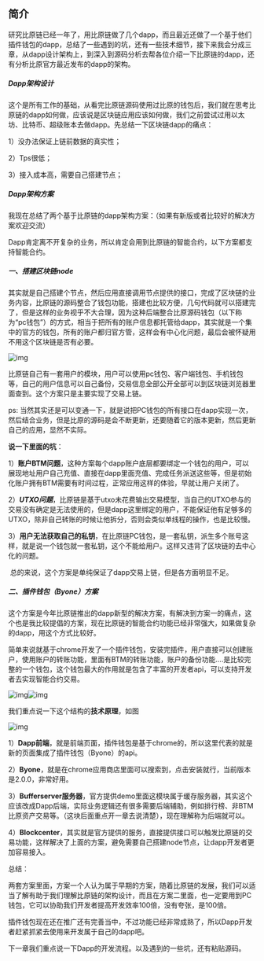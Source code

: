 ## 简介

​	研究比原链已经一年了，用比原链做了几个dapp，而且最近还做了一个基于他们插件钱包的dapp，总结了一些遇到的坑，还有一些技术细节，接下来我会分成三章，从dapp设计架构上，到深入到源码分析去帮各位介绍一下比原链的dapp，还有分析比原官方最近发布的dapp的架构。

 

##### Dapp架构设计

这个是所有工作的基础，从看完比原链源码使用过比原的钱包后，我们就在思考比原链的dapp如何做，应该说是区块链应用应该如何做，我们之前尝试过用以太坊、比特币、超级账本去做dapp。先总结一下区块链dapp的痛点：

1）没办法保证上链前数据的真实性；

2）Tps很低；

3）接入成本高，需要自己搭建节点；

 

##### Dapp架构方案

我现在总结了两个基于比原链的dapp架构方案：（如果有新版或者比较好的解决方案欢迎交流）

 

Dapp肯定离不开复杂的业务，所以肯定会用到比原链的智能合约，以下方案都支持智能合约。



##### 一、搭建区块链node

其实就是自己搭建个节点，然后应用直接调用节点提供的接口，完成了区块链的业务内容，比原链的源码整合了钱包功能，搭建也比较方便，几句代码就可以搭建完了，但是这样的业务视乎不大合理，因为这种后端整合比原源码钱包（以下称为“pc钱包”）的方式，相当于把所有的账户信息都托管给dapp，其实就是一个集中的官方的钱包，所有的账户都归官方管，这样会有中心化问题，最后会被怀疑用不用这个区块链是否有必要。

![img](https://github.com/cancelloveyan/bytomResearch-/blob/master/image/1_p4.jpg?raw=true)

比原链自己有一套用户的模块，用户可以使用pc钱包、客户端钱包、手机钱包等，自己的用户信息可以自己备份，交易信息全部公开全部可以到区块链浏览器里面查到。这个方案只是主要实现了交易上链。

ps:   当然其实还是可以变通一下，就是说把PC钱包的所有接口在dapp实现一次，然后结合业务，但是比原的源码是会不断更新，还要随着它的版本更新，然后更新自己的应用，显然不实际。

 

**说一下里面的坑**：

1）**账户BTM问题**，这种方案每个dapp账户底层都要绑定一个钱包的用户，可以展现地址用户自己充值、直接在dapp里面充值、完成任务派送这些等，但是初始化账户拥有BTM需要有时间过程，正常应用这样的体验，早就让用户关闭了。

2）***UTXO问题***，比原链是基于utxo未花费输出交易模型，当自己的UTXO参与的交易没有确定是无法使用的，但是dapp这里绑定的用户，不能保证他有足够多的UTXO，除非自己转账的时候让他拆分，否则会类似单线程的操作，也是比较慢。

3）**用户无法获取自己的私钥**，在比原链PC钱包，是一套私钥，派生多个账号这样，就是说一个钱包就一套私钥，这个不能给用户。这样又违背了区块链的去中心化的问题。

​    总的来说，这个方案是单纯保证了dapp交易上链，但是各方面明显不足。

 

##### 二、**插件钱包（Byone）方案**

这个方案是今年比原链推出的dapp新型的解决方案，有解决到方案一的痛点，这个也是我比较提倡的方案，现在比原链的智能合约功能已经非常强大，如果做复杂的dapp，用这个方式比较好。

简单来说就基于chrome开发了一个插件钱包，安装完插件，用户直接可以创建账户，使用账户的转账功能，里面有BTM的转账功能，账户的备份功能....是比较完整的一个钱包，这个钱包最大的作用就是包含了丰富的开发者api，可以支持开发者去实现智能合约交易。

![img](https://github.com/cancelloveyan/bytomResearch-/blob/master/image/1_p1%20.png?raw=true)![img](https://github.com/cancelloveyan/bytomResearch-/blob/master/image/1_p2.png?raw=true) 

 

我们重点说一下这个结构的**技术原理**，如图

![img](https://github.com/cancelloveyan/bytomResearch-/blob/master/image/1_p3.png?raw=true)

 

1）**Dapp前端**，就是前端页面，插件钱包是基于chrome的，所以这里代表的就是新的页面集成了插件钱包（Byone）的api。

2）**Byone**，就是在chrome应用商店里面可以搜索到，点击安装就行，当前版本是2.0.0，非常好用。

3）**Bufferserver服务器**，官方提供demo里面这模块属于缓存服务器，其实这个应该改成Dapp后端，实际业务逻辑还有很多需要后端辅助，例如排行榜、非BTM比原资产交易等。（这块后面重点开一章去说清楚），现在理解称为后端就可以。

4）**Blockcenter**，其实就是官方提供的服务，直接提供接口可以触发比原链的交易功能，这样解决了上面的方案，避免需要自己搭建node节点，让dapp开发者更加容易接入。

 

总结：

两套方案里面，方案一个人认为属于早期的方案，随着比原链的发展，我们可以适当了解有助于我们理解比原链的架构设计，而且在方案二里面，也一定要用到PC钱包，它可以协助我们开发者提高开发效率100倍，没有夸张，是100倍。

插件钱包现在还在推广还有完善当中，不过功能已经非常成熟了，所以Dapp开发者赶紧抓紧去使用来开发属于自己的dapp吧。

 

下一章我们重点说一下Dapp的开发流程。以及遇到的一些坑，还有粘贴源码。

 

 